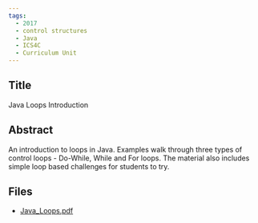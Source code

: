 ```yaml
---
tags:
  - 2017
  - control structures
  - Java
  - ICS4C
  - Curriculum Unit
---
```

    
## Title

Java Loops Introduction

## Abstract

An introduction to loops in Java. Examples walk through three types of control loops - Do-While, While and For loops. The material also includes simple loop based challenges for students to try.

## Files

- [Java_Loops.pdf](resources/2017/Satish_Thiyagarajan/Java_Loops.pdf)
